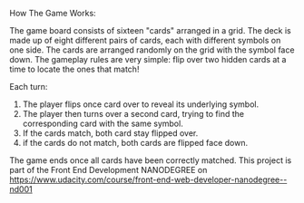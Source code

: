 How The Game Works:

The game board consists of sixteen "cards" arranged in a grid. The deck is made up of eight different pairs of cards, each with different symbols on one side. The cards are arranged randomly on the grid with the symbol face down. The gameplay rules are very simple: flip over two hidden cards at a time to locate the ones that match!

Each turn:

1. The player flips once card over to reveal its underlying symbol.
2. The player then turns over a second card, trying to find the corresponding card with the same symbol.
3. If the cards match, both card stay flipped over.
4. if the cards do not match, both cards are flipped face down.

The game ends once all cards have been correctly matched.
This project is part of the Front End Development NANODEGREE on https://www.udacity.com/course/front-end-web-developer-nanodegree--nd001
